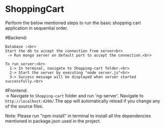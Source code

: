 # ShoppingCart<br>

Perform the below mentioned steps to run the basic shopping cart application in sequential order.<br>

  #Backend:<br>

    Database :<br>
    Start the db to accept the connection from server<br>
     -> Run mongo server on default port to accept the connection.<br>

    To run server:<br>
      1-> In terminal, navigate to Shopping-cart folder.<br>
      2-> Start the server by executing "node server.js"<br>
      3-> Success message will be displayed when server started successfully.<br>

  #Frontend:<br>
      -> Navigate to `Shopping-cart` folder and run 'ng-server'. Navigate to `http://localhost:4200/`.The app will automatically reload if you change any of the source files.

Note: Please run "npm install" in terminal to install all the dependencies mentioned in package.json used in the project.
